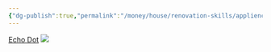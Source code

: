 ```yaml
---
{"dg-publish":true,"permalink":"/money/house/renovation-skills/appliences/echo-dot/","tags":["oakmore"],"created":"Jul 08, 2023, 3:52 PM"}
---
```



[Echo Dot](https://www.amazon.com/dp/B09B8W5FW7?ref_=cm_sw_r_apin_dp_ARX121XYDJ36WDKX9BCK)
![](https://m.media-amazon.com/images/I/71XqKlSdUCL._AC_SL1000_.jpg)